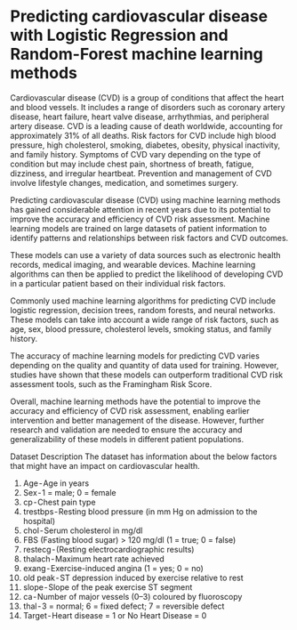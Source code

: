 # Predicting cardiovascular disease with Logistic Regression and Random-Forest machine learning methods

Cardiovascular disease (CVD) is a group of conditions that affect the heart and blood vessels. It includes a range of disorders such as coronary artery disease, heart failure, heart valve disease, arrhythmias, and peripheral artery disease. CVD is a leading cause of death worldwide, accounting for approximately 31% of all deaths. Risk factors for CVD include high blood pressure, high cholesterol, smoking, diabetes, obesity, physical inactivity, and family history. Symptoms of CVD vary depending on the type of condition but may include chest pain, shortness of breath, fatigue, dizziness, and irregular heartbeat. Prevention and management of CVD involve lifestyle changes, medication, and sometimes surgery.

Predicting cardiovascular disease (CVD) using machine learning methods has gained considerable attention in recent years due to its potential to improve the accuracy and efficiency of CVD risk assessment. Machine learning models are trained on large datasets of patient information to identify patterns and relationships between risk factors and CVD outcomes.

These models can use a variety of data sources such as electronic health records, medical imaging, and wearable devices. Machine learning algorithms can then be applied to predict the likelihood of developing CVD in a particular patient based on their individual risk factors.

Commonly used machine learning algorithms for predicting CVD include logistic regression, decision trees, random forests, and neural networks. These models can take into account a wide range of risk factors, such as age, sex, blood pressure, cholesterol levels, smoking status, and family history.

The accuracy of machine learning models for predicting CVD varies depending on the quality and quantity of data used for training. However, studies have shown that these models can outperform traditional CVD risk assessment tools, such as the Framingham Risk Score.

Overall, machine learning methods have the potential to improve the accuracy and efficiency of CVD risk assessment, enabling earlier intervention and better management of the disease. However, further research and validation are needed to ensure the accuracy and generalizability of these models in different patient populations.

Dataset Description
The dataset has information about the below factors that might have an impact on cardiovascular health.

1. Age - Age in years
2. Sex - 1 = male; 0 = female
3. cp - Chest pain type
4. trestbps - Resting blood pressure (in mm Hg on admission to the hospital)
5. chol - Serum cholesterol in mg/dl
6. FBS (Fasting blood sugar) > 120 mg/dl (1 = true; 0 = false)
7. restecg - (Resting electrocardiographic results)
8. thalach - Maximum heart rate achieved
9. exang - Exercise-induced angina (1 = yes; 0 = no)
10. old peak - ST depression induced by exercise relative to rest
11. slope - Slope of the peak exercise ST segment
12. ca - Number of major vessels (0–3) coloured by fluoroscopy
13. thal - 3 = normal; 6 = fixed defect; 7 = reversible defect
14. Target - Heart disease = 1 or No Heart Disease = 0
